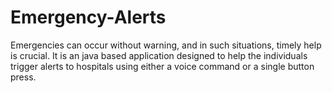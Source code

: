 # Emergency-Alerts
Emergencies can occur without warning, and in such situations, timely help is crucial. It is an java based application designed to help the individuals trigger alerts to hospitals using either a voice command or a single button press.
